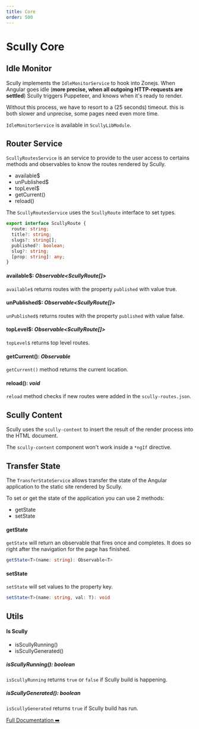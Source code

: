 ```yaml
---
title: Core
order: 500
---
```


# Scully Core

## Idle Monitor

Scully implements the `IdleMonitorService` to hook into Zonejs. When Angular goes idle (**more precise, when all outgoing HTTP-requests are settled**)
Scully triggers Puppeteer, and knows when it's ready to render.

Without this process, we have to resort to a (25 seconds) timeout. this is both slower and unprecise, some pages need even more time.

`IdleMonitorService` is available in `ScullyLibModule`.

## Router Service

`ScullyRoutesService` is an service to provide to the user access to certains methods and observables to know
the routes rendered by Scully.

- available\$
- unPublished\$
- topLevel\$
- getCurrent()
- reload()

The `ScullyRoutesService` uses the `ScullyRoute` interface to set types.

```typescript
export interface ScullyRoute {
  route: string;
  title?: string;
  slugs?: string[];
  published?: boolean;
  slug?: string;
  [prop: string]: any;
}
```

#### available\$: _Observable<ScullyRoute[]>_

`available$` returns routes with the property `published` with value true.

#### unPublished\$: _Observable<ScullyRoute[]>_

`unPublished$` returns routes with the property `published` with value false.

#### topLevel\$: _Observable<ScullyRoute[]>_

`topLevel$` returns top level routes.

#### getCurrent(): _Observable<ScullyRoute>_

`getCurrent()` method returns the current location.

#### reload(): _void_

`reload` method checks if new routes were added in the `scully-routes.json`.

## Scully Content

Scully uses the `scully-content` to insert the result of the render process into the HTML document.

The `scully-content` component won't work inside a `*ngIf` directive.

## Transfer State

The `TransferStateService` allows transfer the state of the Angular application to the static site rendered by Scully.

To set or get the state of the application you can use 2 methods:

- getState
- setState

#### getState

`getState` will return an observable that fires once and completes. It does so right after the navigation for the page has finished.

```typescript
getState<T>(name: string): Observable<T>
```

#### setState

`setState` will set values to the property key.

```typescript
setState<T>(name: string, val: T): void
```

## Utils

#### Is Scully

- isScullyRunning()
- isScullyGenerated()

##### isScullyRunning(): _boolean_

`isScullyRunning` returns `true` or `false` if Scully build is happening.

##### isScullyGenerated(): _boolean_

`isScullyGenerated` returns `true` if Scully build has run.

[Full Documentation ➡️](scully.md)
